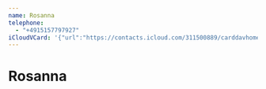 ```yaml
---
name: Rosanna
telephone:
  - "+4915157797927"
iCloudVCard: '{"url":"https://contacts.icloud.com/311500889/carddavhome/card/FFA096EE-371D-46BC-A16D-393B462BFBFB.vcf","etag":"\"ma6z5to4\"","data":"BEGIN:VCARD\r\nVERSION:3.0\r\nFN:\r\nN:;Rosanna;;;\r\nUID:D08A3DAE-FAFF-4D0F-B025-4184AA031981\r\nPRODID:-//Apple Inc.//iOS 18.4.1//EN\r\nREV:2025-05-02T21:02:17Z\r\nORG:;\r\nTEL:+4915157797927\r\nEND:VCARD"}'
---
```

# Rosanna
